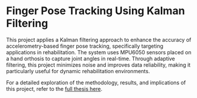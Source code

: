 # Finger Pose Tracking Using Kalman Filtering

This project applies a Kalman filtering approach to enhance the accuracy of accelerometry-based finger pose tracking, specifically targeting applications in rehabilitation. The system uses MPU6050 sensors placed on a hand orthosis to capture joint angles in real-time. Through adaptive filtering, this project minimizes noise and improves data reliability, making it particularly useful for dynamic rehabilitation environments.

For a detailed exploration of the methodology, results, and implications of this project, refer to the [full thesis here](https://drive.google.com/file/d/1UmOMopL5lVniGYCTWP1-giBlYDnJ6H71/view?usp=sharing).

